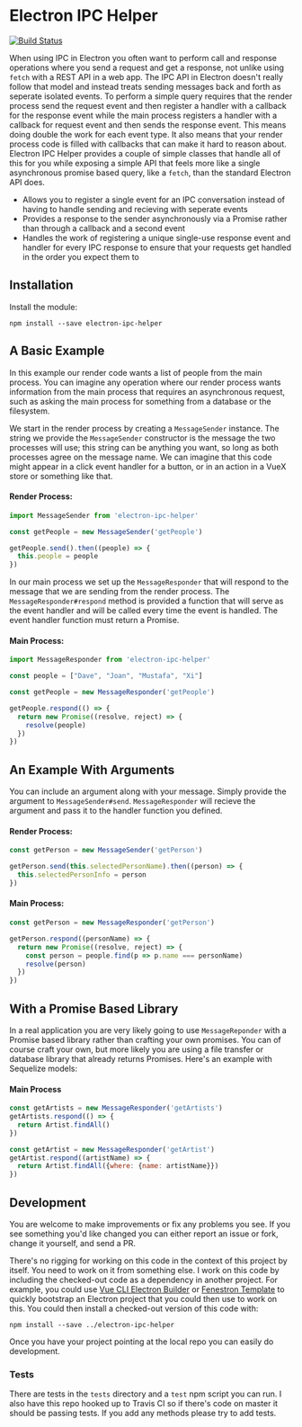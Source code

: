 # Electron IPC Helper

[![Build Status](https://travis-ci.org/adamrdrew/electron-ipc-helper.svg?branch=master)](https://travis-ci.org/adamrdrew/electron-ipc-helper)

 When using IPC in Electron you often want to perform call and response operations where you send a request and get a response, not unlike using `fetch` with a REST API in a web app. The IPC API in Electron doesn't really follow that model and instead treats sending messages back and forth as seperate isolated events. To perform a simple query requires that the render process send the request event and then register a handler with a callback for the response event while the main process registers a handler with a callback for request event and then sends the response event. This means doing double the work for each event type. It also means that your render process code is filled with callbacks that can make it hard to reason about. Electron IPC Helper provides a couple of simple classes that handle all of this for you while exposing a simple API that feels more like a single asynchronous promise based query, like a `fetch`, than the standard Electron API does.

* Allows you to register a single event for an IPC conversation instead of having to handle sending and recieving with seperate events
* Provides a response to the sender asynchronously via a Promise rather than through a callback and a second event
* Handles the work of registering a unique single-use response event and handler for every IPC response to ensure that your requests get handled in the order you expect them to

## Installation
Install the module:
```
npm install --save electron-ipc-helper
```

## A Basic Example
In this example our render code wants a list of people from the main process. You can imagine any operation where our render process wants information from the main process that requires an asynchronous request, such as asking the main process for something from a database or the filesystem.

We start in the render process by creating a `MessageSender` instance. The string we provide the `MessageSender` constructor is the message the two processes will use; this string can be anything you want, so long as both processes agree on the message name. We can imagine that this code might appear in a click event handler for a button, or in an action in a VueX store or something like that.
#### Render Process:
```javascript
import MessageSender from 'electron-ipc-helper'

const getPeople = new MessageSender('getPeople')

getPeople.send().then((people) => {
  this.people = people
})
```
In our main process we set up the `MessageResponder` that will respond to the message that we are sending from the render process. The `MessageResponder#respond` method is provided a function that will serve as the event handler and will be called every time the event is handled. The event handler function must return a Promise.
#### Main Process:
```javascript
import MessageResponder from 'electron-ipc-helper'

const people = ["Dave", "Joan", "Mustafa", "Xi"]

const getPeople = new MessageResponder('getPeople')

getPeople.respond(() => {
  return new Promise((resolve, reject) => {
    resolve(people)
  })
})
```
## An Example With Arguments
You can include an argument along with your message. Simply provide the argument to `MessageSender#send`. `MessageResponder` will recieve the argument and pass it to the handler function you defined.
#### Render Process:
```javascript
const getPerson = new MessageSender('getPerson')

getPerson.send(this.selectedPersonName).then((person) => {
  this.selectedPersonInfo = person
})
```
#### Main Process:
```javascript
const getPerson = new MessageResponder('getPerson')

getPerson.respond((personName) => {
  return new Promise((resolve, reject) => {
    const person = people.find(p => p.name === personName)
    resolve(person)
  })
})
```

## With a Promise Based Library
In a real application you are very likely going to use `MessageReponder` with a Promise based library rather than crafting your own promises. You can of course craft your own, but more likely you are using a file transfer or database library that already returns Promises. Here's an example with Sequelize models:

#### Main Process
```javascript
const getArtists = new MessageResponder('getArtists')
getArtists.respond(() => {
  return Artist.findAll()
})

const getArtist = new MessageResponder('getArtist')
getArtist.respond((artistName) => {
  return Artist.findAll({where: {name: artistName}})
})
```

## Development
You are welcome to make improvements or fix any problems you see. If you see something you'd like changed you can either report an issue or fork, change it yourself, and send a PR.

There's no rigging for working on this code in the context of this project by itself. You need to work on it from something else. I work on this code by including the checked-out code as a dependency in another project. For example, you could use [Vue CLI Electron Builder](https://github.com/nklayman/vue-cli-plugin-electron-builder) or [Fenestron Template](https://github.com/adamrdrew/fenestron-template) to quickly bootstrap an Electron project that you could then use to work on this. You could then install a checked-out version of this code with:

```
npm install --save ../electron-ipc-helper
```

Once you have your project pointing at the local repo you can easily do development.

### Tests
There are tests in the `tests` directory and a `test` npm script you can run. I also have this repo hooked up to Travis CI so if there's code on master it should be passing tests. If you add any methods please try to add tests. 


